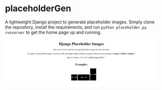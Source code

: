 # placeholderGen

A lightweight Django project to generate placeholder images. Simply clone the repository, install the requirements, and run `python placeholder.py runserver` to get the home page up and running.

![Project Preview](./placeholder/static/projectPreview.png)
